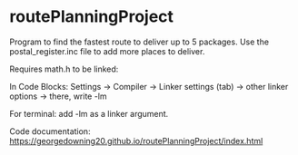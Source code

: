 # routePlanningProject

Program to find the fastest route to deliver up to 5 packages. Use the postal_register.inc file to add more places to deliver.

Requires math.h to be linked:

In Code Blocks:
Settings -> Compiler -> Linker settings (tab) -> other linker options ->
there, write -lm

For terminal:
add -lm as a linker argument.  

Code documentation: https://georgedowning20.github.io/routePlanningProject/index.html
